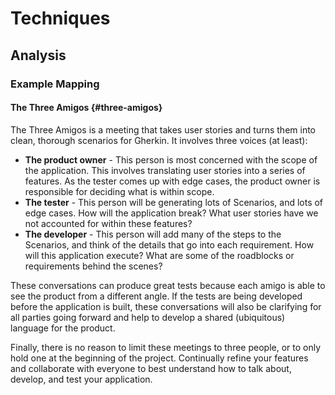 # Techniques

## Analysis

### Example Mapping

#### The Three Amigos {#three-amigos}

The Three Amigos is a meeting that takes user stories and turns them into clean,
thorough scenarios for Gherkin. It involves three voices (at least):

+ **The product owner** - This person is most concerned with the scope of the
  application. This involves translating user stories into a series of features.
  As the tester comes up with edge cases, the product owner is responsible for
  deciding what is within scope.
+ **The tester** - This person will be generating lots of Scenarios, and lots
  of edge cases. How will the application break? What user stories have we not
  accounted for within these features?
+ **The developer** - This person will add many of the steps to the Scenarios,
  and think of the details that go into each requirement. How will this
  application execute? What are some of the roadblocks or requirements behind 
  the scenes?

These conversations can produce great tests because each amigo is able to see
the product from a different angle. If the tests are being developed before the
application is built, these conversations will also be clarifying for all
parties going forward and help to develop a shared (ubiquitous) language for
the product.

Finally, there is no reason to limit these meetings to three people, or to only
hold one at the beginning of the project. Continually refine your features and
collaborate with everyone to best understand how to talk about, develop, and
test your application.
